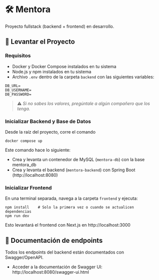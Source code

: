 # 🛠️ Mentora

Proyecto fullstack (backend + frontend) en desarrollo.

## 🚀 Levantar el Proyecto

### Requisitos

- Docker y Docker Compose instalados en tu sistema
- Node.js y npm instalados en tu sistema
- Archivo `.env` dentro de la carpeta `backend` con las siguientes variables:

```
DB_URL=
DB_USERNAME=
DB_PASSWORD=
```

> ⚠️ _Si no sabes los valores, pregúntale a algún compañero que los tenga._

### Inicializar Backend y Base de Datos
Desde la raíz del proyecto, corre el comando
```bashrc
docker compose up
```
Este comando hace lo siguiente:
* Crea y levanta un contenedor de MySQL (`mentora-db`) con la base mentora_db
* Crea y levanta el backend (`mentora-backend`) con Spring Boot (http://localhost:8080)

### Inicializar Frontend
En una terminal separada, navega a la carpeta `frontend` y ejecuta:
```bashrc
npm install    # Solo la primera vez o cuando se actualicen dependencias
npm run dev
```
Esto levantará el frontend con Next.js en http://localhost:3000


## 📖 Documentación de endpoints

Todos los endpoints del backend están documentados con Swagger/OpenAPI.

- Acceder a la documentación de Swagger UI: http://localhost:8080/swagger-ui.html
